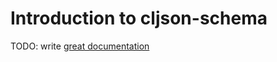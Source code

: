 # Introduction to cljson-schema

TODO: write [great documentation](http://jacobian.org/writing/what-to-write/)
